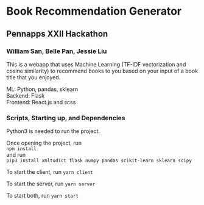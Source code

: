 # Book Recommendation Generator 
## Pennapps XXII Hackathon
### William San, Belle Pan, Jessie Liu

This is a webapp that uses Machine Learning (TF-IDF vectorization and cosine similarity) to recommend books to you based on your input of a book title that you enjoyed. 

ML:  Python, pandas, sklearn <br />
Backend: Flask <br />
Frontend: React.js and scss

### Scripts, Starting up, and Dependencies

Python3 is needed to run the project.

Once opening the project, run <br />
`npm install` <br />
and run <br />
`pip3 install xmltodict flask numpy pandas scikit-learn sklearn scipy`

To start the client, run 
`yarn client`

To start the server, run
`yarn server`

To start both, run
`yarn start`
